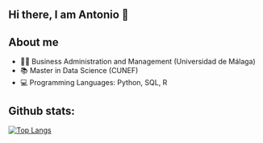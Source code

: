 ## Hi there, I am Antonio 👋

## About me
- 🧑‍🎓 Business Administration and Management (Universidad de Málaga)
- 📚 Master in Data Science (CUNEF)
- 💻 Programming Languages: Python, SQL, R 

## Github stats:

[![Top Langs](https://github-readme-stats.vercel.app/api/top-langs/?username=antonionogues&langs_count=8)](https://github.com/antonionogues/github-readme-stats)

